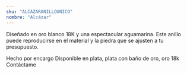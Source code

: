 ```yaml
---
sku: "ALCAZARANILLOUNICO"
nombre: "Alcázar"
---
```


Diseñado en oro blanco 18K y una espectacular aguamarina. Este anillo puede reproducirse en el material y la piedra que se ajusten a tu presupuesto.

Hecho por encargo
Disponible en plata, plata con baño de oro, oro 18k
Contáctame